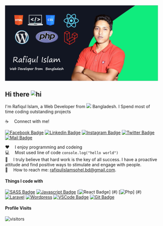 ![Github Banner](https://github.com/Rafiqul-islam-dev/Rafiqul-islam-dev/blob/main/github-banner.png)

## Hi there <img src="https://user-images.githubusercontent.com/1303154/88677602-1635ba80-d120-11ea-84d8-d263ba5fc3c0.gif" width="28px" alt="hi">

I'm Rafiqul Islam, a Web Developer from <img src="https://image.flaticon.com/icons/svg/323/323299.svg" width="13"/> Bangladesh. I Spend most of time coding outstanding projects

:coffee: &emsp;Connect with me!

[![Facebook Badge](https://img.shields.io/badge/Facebook-1877F2?style=for-the-badge&logo=facebook&logoColor=white)](https://www.facebook.com/profile.php?id=100003519267597) [![Linkedin Badge](https://img.shields.io/badge/LinkedIn-0077B5?style=for-the-badge&logo=linkedin&logoColor=white)](https://www.linkedin.com/in/rafiqul-islam-20437/) [![Instagram Badge](https://img.shields.io/badge/Instagram-E4405F?style=for-the-badge&logo=instagram&logoColor=white)](https://www.instagram.com/r.sohelrana.bd/) [![Twitter Badge](https://img.shields.io/badge/Twitter-1DA1F2?style=for-the-badge&logo=twitter&logoColor=white)](https://twitter.com/SohelRa03883524) [![Mail Badge](https://img.shields.io/badge/Gmail-D14836?style=for-the-badge&logo=gmail&logoColor=white)](mailto:rafiqulislamsohel.bd@gmail.com)


:hearts: &emsp;I enjoy programming and codeing <br/>
:computer: &emsp;Most used line of code `console.log("hello world")` <br/>
🤔 &emsp;I truly believe that hard work is the key of all success. I have
a proactive attitude and find positive ways to stimulate and engage with people.<br/>
:e-mail: &emsp;How to reach me: rafiqulislamsohel.bd@gmail.com.<br/>

#### Things I code with

[![SASS Badge](https://img.shields.io/badge/Sass-CC6699?style=for-the-badge&logo=sass&logoColor=white)](#) [![Javascript Badge](https://img.shields.io/badge/-Javascript-F0DB4F?style=for-the-badge&labelColor=black&logo=javascript&logoColor=F0DB4F)](#) [![React Badge](https://img.shields.io/badge/-React-61DBFB?style=for-the-badge&labelColor=black&logo=react&logoColor=61DBFB)] (#) [![Php](https://img.shields.io/badge/Php-595BD4?style=for-the-badge&logo=php&logoColor=white)] (#)[![Laravel](https://img.shields.io/badge/Laravel-F05032?style=for-the-badge&logo=laravel&logoColor=white)](#) [![Wordpress](https://img.shields.io/badge/Wordpress-3CABDB?style=for-the-badge&logo=wordpress&logoColor=white)](#) [![VSCode Badge](https://img.shields.io/badge/Visual_Studio-5C2D91?style=for-the-badge&logo=visual%20studio&logoColor=white)](#) [![Git Badge](https://img.shields.io/badge/Git-F05032?style=for-the-badge&logo=git&logoColor=white)](#)


#### Profile Visits 

![visitors](https://visitor-badge.glitch.me/badge?page_id=Rafiqul-islam-dev.Rafiqul-islam-dev)
